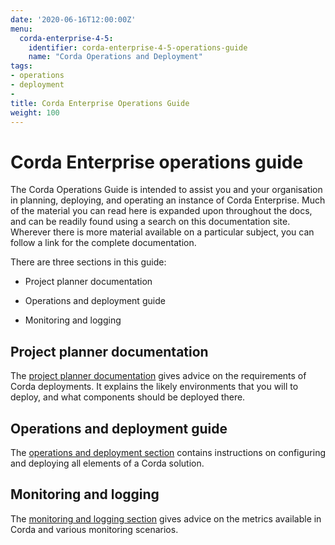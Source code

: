 ```yaml
---
date: '2020-06-16T12:00:00Z'
menu:
  corda-enterprise-4-5:
    identifier: corda-enterprise-4-5-operations-guide
    name: "Corda Operations and Deployment"
tags:
- operations
- deployment
-
title: Corda Enterprise Operations Guide
weight: 100
---
```


# Corda Enterprise operations guide

The Corda Operations Guide is intended to assist you and your organisation in planning, deploying, and operating an
instance of Corda Enterprise. Much of the material you can read here is expanded upon throughout the docs, and can be
readily found using a search on this documentation site. Wherever there is more material available on a particular
subject, you can follow a link for the complete documentation.

There are three sections in this guide:

- Project planner documentation

- Operations and deployment guide

- Monitoring and logging

## Project planner documentation

The [project planner documentation](project-planner/corda-planning) gives advice on the requirements of Corda deployments. It explains the likely environments
that you will to deploy, and what components should be deployed there.

## Operations and deployment guide

The [operations and deployment section](deployment/deployment) contains instructions on configuring and deploying all elements of a Corda solution.

## Monitoring and logging

The [monitoring and logging section](monitoring-logging/monitoring-logging-intro) gives advice on the metrics available in Corda and various monitoring scenarios.
